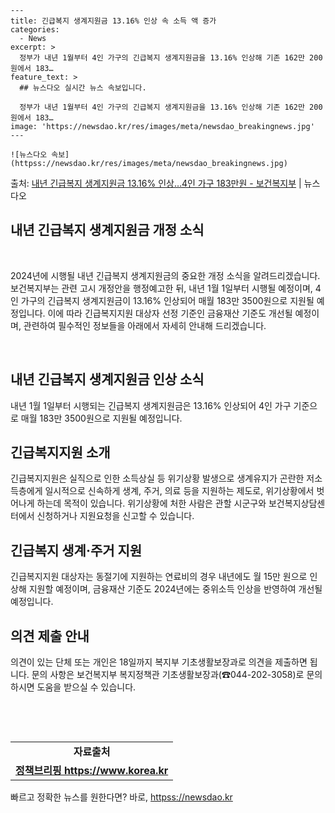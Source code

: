     ---
    title: 긴급복지 생계지원금 13.16% 인상 속 소득 액 증가
    categories:
      - News
    excerpt: >
      정부가 내년 1월부터 4인 가구의 긴급복지 생계지원금을 13.16% 인상해 기존 162만 200원에서 183…
    feature_text: >
      ## 뉴스다오 실시간 뉴스 속보입니다.
    
      정부가 내년 1월부터 4인 가구의 긴급복지 생계지원금을 13.16% 인상해 기존 162만 200원에서 183…
    image: 'https://newsdao.kr/res/images/meta/newsdao_breakingnews.jpg'
    ---
    
    ![뉴스다오 속보](httpss://newsdao.kr/res/images/meta/newsdao_breakingnews.jpg)

<p>출처: <a href="httpss://newsdao.kr/2739" rel="dofollow">내년 긴급복지 생계지원금 13.16% 인상…4인 가구 183만원 - 보건복지부</a> | 뉴스다오</p>

<h2>내년 긴급복지 생계지원금 개정 소식</h2>
<p data-ke-size="size16">&nbsp;</p>
2024년에 시행될 내년 긴급복지 생계지원금의 중요한 개정 소식을 알려드리겠습니다. 보건복지부는 관련 고시 개정안을 행정예고한 뒤, 내년 1월 1일부터 시행될 예정이며, 4인 가구의 긴급복지 생계지원금이 13.16% 인상되어 매월 183만 3500원으로 지원될 예정입니다. 이에 따라 긴급복지지원 대상자 선정 기준인 금융재산 기준도 개선될 예정이며, 관련하여 필수적인 정보들을 아래에서 자세히 안내해 드리겠습니다. 
<p data-ke-size="size16">&nbsp;</p>

<h2 data-ke-size="size26">내년 긴급복지 생계지원금 인상 소식</h2>
<p data-ke-size="size16">내년 1월 1일부터 시행되는 긴급복지 생계지원금은 13.16% 인상되어 4인 가구 기준으로 매월 183만 3500원으로 지원될 예정입니다.</p>

<h2 data-ke-size="size26">긴급복지지원 소개</h2>
<p data-ke-size="size16">긴급복지지원은 실직으로 인한 소득상실 등 위기상황 발생으로 생계유지가 곤란한 저소득층에게 일시적으로 신속하게 생계, 주거, 의료 등을 지원하는 제도로, 위기상황에서 벗어나게 하는데 목적이 있습니다. 위기상황에 처한 사람은 관할 시군구와 보건복지상담센터에서 신청하거나 지원요청을 신고할 수 있습니다.</p>

<h2 data-ke-size="size26">긴급복지 생계·주거 지원</h2>
<p data-ke-size="size16">긴급복지지원 대상자는 동절기에 지원하는 연료비의 경우 내년에도 월 15만 원으로 인상해 지원할 예정이며, 금융재산 기준도 2024년에는 중위소득 인상을 반영하여 개선될 예정입니다.</p>

<h2 data-ke-size="size26">의견 제출 안내</h2>
<p data-ke-size="size16">의견이 있는 단체 또는 개인은 18일까지 복지부 기초생활보장과로 의견을 제출하면 됩니다. 문의 사항은 보건복지부 복지정책관 기초생활보장과(☎044-202-3058)로 문의하시면 도움을 받으실 수 있습니다.</p>
<p data-ke-size="size16">&nbsp;</p>
<p data-ke-size="size16">&nbsp;</p>
<table>
  <tbody>
    <tr>
      <td style="text-align: center; height: 17px;"><b>자료출처</b></td>
    </tr>
    <tr>
      <td style="text-align: center; height: 17px;"><b><a href="https://www.korea.kr">정책브리핑 https://www.korea.kr</a></b></td>
    </tr>
  </tbody>
</table> 

빠르고 정확한 뉴스를 원한다면? 바로, <a href="httpss://newsdao.kr" rel="dofollow">httpss://newsdao.kr</a>


    